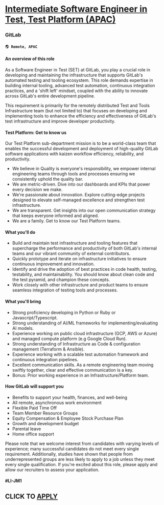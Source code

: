 # [Intermediate Software Engineer in Test, Test Platform (APAC)](https://www.remotewlb.com/apply/intermediate-software-engineer-in-test-test-platform-apac)  
### GitLab  
#### `🌎 Remote, APAC`  

#### **An overview of this role**

As a Software Engineer in Test (SET) at GitLab, you play a crucial role in developing and maintaining the infrastructure that supports GitLab's automated testing and tooling ecosystem. This role demands expertise in building internal tooling, advanced test automation, continuous integration practices, and a 'shift left' mindset, coupled with the ability to innovate across GitLab's entire development pipeline.

This requirement is primarily for the remotely distributed Test and Tools Infrastructure team (but not limited to) that focuses on developing and implementing tools to enhance the efficiency and effectiveness of GitLab's test infrastructure and improve developer productivity.

####

#### **Test Platform: Get to know us**

Our Test Platform sub-department mission is to be a world-class team that enables the successful development and deployment of high-quality GitLab software applications with kaizen workflow efficiency, reliability, and productivity.

  * We believe in Quality is everyone's responsibility, we empower internal engineering teams through tools and processes ensuring we consistently uphold the quality bar.
  * We are metric-driven. Dive into our dashboards and KPIs that power every decision we make.
  * We're passionate about innovation. Explore cutting-edge projects designed to elevate self-managed excellence and strengthen test infrastructure.
  * We are transparent. Get insights into our open communication strategy that keeps everyone informed and aligned.
  * We are a family. Get to know our Test Platform teams.

#### **What you'll do**

  * Build and maintain test infrastructure and tooling features that supercharge the performance and productivity of both GitLab's internal teams and our vibrant community of external contributors.
  * Quickly prototype and iterate on infrastructure initiatives to ensure continuous improvement and innovation.
  * Identify and drive the adoption of best practices in code health, testing, testability, and maintainability. You should know about clean code and the test pyramid, and champion these concepts.
  * Work closely with other infrastructure and product teams to ensure seamless integration of testing tools and processes.

#### **What you'll bring**

  * Strong proficiency developing in Python or Ruby or Javascript/Typescript. 
  * Strong understanding of AI/ML frameworks for implementing/evaluating AI models.
  * Experience working on public cloud infrastructure (GCP, AWS or Azure) and managed compute platform (e.g Google Cloud Run).
  * Strong understanding of Infrastructure as Code & configuration management (Terraform & Ansible).
  * Experience working with a scalable test automation framework and continuous integration pipelines.
  * Excellent communication skills. As a remote engineering team moving swiftly together, clear and effective communication is a key. 
  * Bonus: Prior working experience in an Infrastructure/Platform team.

####

#### **How GitLab will support you**

  * Benefits to support your health, finances, and well-being
  * All remote, asynchronous work environment
  * Flexible Paid Time Off
  * Team Member Resource Groups
  * Equity Compensation & Employee Stock Purchase Plan
  * Growth and development budget
  * Parental leave
  * Home office support

Please note that we welcome interest from candidates with varying levels of experience; many successful candidates do not meet every single requirement. Additionally, studies have shown that people from underrepresented groups are less likely to apply to a job unless they meet every single qualification. If you're excited about this role, please apply and allow our recruiters to assess your application.

#### **#LI-JM1**

  
## CLICK TO [APPLY](https://www.remotewlb.com/apply/intermediate-software-engineer-in-test-test-platform-apac)

